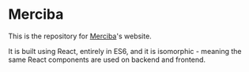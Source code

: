 Merciba
=======

This is the repository for [Merciba](https://merciba.com)'s website.

It is built using React, entirely in ES6, and it is isomorphic - meaning the same React components are used on backend and frontend.
